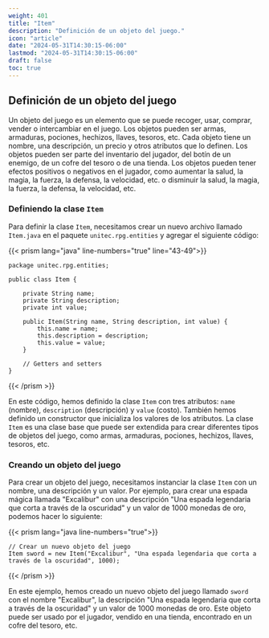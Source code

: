 ```yaml
---
weight: 401
title: "Item"
description: "Definición de un objeto del juego."
icon: "article"
date: "2024-05-31T14:30:15-06:00"
lastmod: "2024-05-31T14:30:15-06:00"
draft: false
toc: true
---
```


## Definición de un objeto del juego

Un objeto del juego es un elemento que se puede recoger, usar, comprar, vender o intercambiar en el juego. Los objetos
pueden ser armas, armaduras, pociones, hechizos, llaves, tesoros, etc. Cada objeto tiene un nombre, una descripción, un
precio y otros atributos que lo definen. Los objetos pueden ser parte del inventario del jugador, del botín de
un enemigo, de un cofre del tesoro o de una tienda. Los objetos pueden tener efectos positivos o negativos en el
jugador, como aumentar la salud, la magia, la fuerza, la defensa, la velocidad, etc. o disminuir la salud, la magia, la
fuerza, la defensa, la velocidad, etc.

### Definiendo la clase `Item`

Para definir la clase `Item`, necesitamos crear un nuevo archivo llamado `Item.java` en el paquete `unitec.rpg.entities`
y agregar el siguiente código:

{{< prism lang="java" line-numbers="true" line="43-49">}}

    package unitec.rpg.entities;
    
    public class Item {
    
        private String name;
        private String description;
        private int value;
    
        public Item(String name, String description, int value) {
            this.name = name;
            this.description = description;
            this.value = value;
        }

        // Getters and setters
    }

{{< /prism >}}

En este código, hemos definido la clase `Item` con tres atributos: `name` (nombre), `description` (descripción)
y `value` (costo). También hemos definido un constructor que inicializa los valores de los atributos. La clase `Item` 
es una clase base que puede ser extendida para crear diferentes tipos de objetos del juego, como armas, armaduras, pociones,
hechizos, llaves, tesoros, etc.

### Creando un objeto del juego

Para crear un objeto del juego, necesitamos instanciar la clase `Item` con un nombre, una descripción y un valor. Por
ejemplo, para crear una espada mágica llamada "Excalibur" con una descripción "Una espada legendaria que corta a través
de la oscuridad" y un valor de 1000 monedas de oro, podemos hacer lo siguiente:

{{< prism lang="java line-numbers="true">}}

    // Crear un nuevo objeto del juego
    Item sword = new Item("Excalibur", "Una espada legendaria que corta a través de la oscuridad", 1000);

{{< /prism >}}

En este ejemplo, hemos creado un nuevo objeto del juego llamado `sword` con el nombre "Excalibur", la descripción "Una
espada legendaria que corta a través de la oscuridad" y un valor de 1000 monedas de oro. Este objeto puede ser usado
por el jugador, vendido en una tienda, encontrado en un cofre del tesoro, etc.